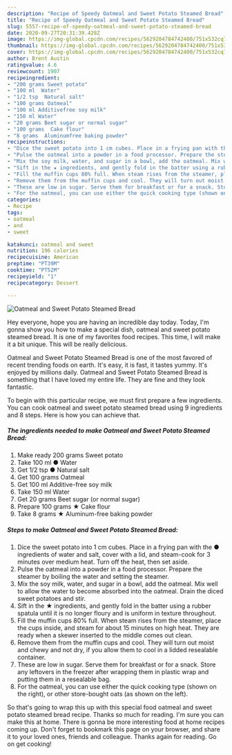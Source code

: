 ```yaml
---
description: "Recipe of Speedy Oatmeal and Sweet Potato Steamed Bread"
title: "Recipe of Speedy Oatmeal and Sweet Potato Steamed Bread"
slug: 5557-recipe-of-speedy-oatmeal-and-sweet-potato-steamed-bread
date: 2020-09-27T20:31:39.428Z
image: https://img-global.cpcdn.com/recipes/5629204784742400/751x532cq70/oatmeal-and-sweet-potato-steamed-bread-recipe-main-photo.jpg
thumbnail: https://img-global.cpcdn.com/recipes/5629204784742400/751x532cq70/oatmeal-and-sweet-potato-steamed-bread-recipe-main-photo.jpg
cover: https://img-global.cpcdn.com/recipes/5629204784742400/751x532cq70/oatmeal-and-sweet-potato-steamed-bread-recipe-main-photo.jpg
author: Brent Austin
ratingvalue: 4.6
reviewcount: 1907
recipeingredient:
- "200 grams Sweet potato"
- "100 ml  Water"
- "1/2 tsp  Natural salt"
- "100 grams Oatmeal"
- "100 ml Additivefree soy milk"
- "150 ml Water"
- "20 grams Beet sugar or normal sugar"
- "100 grams  Cake flour"
- "8 grams  Aluminumfree baking powder"
recipeinstructions:
- "Dice the sweet potato into 1 cm cubes. Place in a frying pan with the ● ingredients of water and salt, cover with a lid, and steam-cook for 3 minutes over medium heat. Turn off the heat, then set aside."
- "Pulse the oatmeal into a powder in a food processor. Prepare the steamer by boiling the water and setting the steamer."
- "Mix the soy milk, water, and sugar in a bowl, add the oatmeal. Mix well to allow the water to become absorbed into the oatmeal. Drain the diced sweet potatoes and stir."
- "Sift in the ★ ingredients, and gently fold in the batter using a rubber spatula until it is no longer floury and is uniform in texture throughout."
- "Fill the muffin cups 80% full. When steam rises from the steamer, place the cups inside, and steam for about 15 minutes on high heat. They are ready when a skewer inserted to the middle comes out clean."
- "Remove them from the muffin cups and cool. They will turn out moist and chewy and not dry, if you allow them to cool in a lidded resealable container."
- "These are low in sugar. Serve them for breakfast or for a snack. Store any leftovers in the freezer after wrapping them in plastic wrap and putting them in a resealable bag."
- "For the oatmeal, you can use either the quick cooking type (shown on the right), or other store-bought oats (as shown on the left)."
categories:
- Recipe
tags:
- oatmeal
- and
- sweet

katakunci: oatmeal and sweet 
nutrition: 196 calories
recipecuisine: American
preptime: "PT39M"
cooktime: "PT52M"
recipeyield: "1"
recipecategory: Dessert

---
```



![Oatmeal and Sweet Potato Steamed Bread](https://img-global.cpcdn.com/recipes/5629204784742400/751x532cq70/oatmeal-and-sweet-potato-steamed-bread-recipe-main-photo.jpg)

Hey everyone, hope you are having an incredible day today. Today, I'm gonna show you how to make a special dish, oatmeal and sweet potato steamed bread. It is one of my favorites food recipes. This time, I will make it a bit unique. This will be really delicious.



Oatmeal and Sweet Potato Steamed Bread is one of the most favored of recent trending foods on earth. It's easy, it is fast, it tastes yummy. It's enjoyed by millions daily. Oatmeal and Sweet Potato Steamed Bread is something that I have loved my entire life. They are fine and they look fantastic.


To begin with this particular recipe, we must first prepare a few ingredients. You can cook oatmeal and sweet potato steamed bread using 9 ingredients and 8 steps. Here is how you can achieve that.

<!--inarticleads1-->

##### The ingredients needed to make Oatmeal and Sweet Potato Steamed Bread:

1. Make ready 200 grams Sweet potato
1. Take 100 ml ● Water
1. Get 1/2 tsp ● Natural salt
1. Get 100 grams Oatmeal
1. Get 100 ml Additive-free soy milk
1. Take 150 ml Water
1. Get 20 grams Beet sugar (or normal sugar)
1. Prepare 100 grams ★ Cake flour
1. Take 8 grams ★ Aluminum-free baking powder




<!--inarticleads2-->

##### Steps to make Oatmeal and Sweet Potato Steamed Bread:

1. Dice the sweet potato into 1 cm cubes. Place in a frying pan with the ● ingredients of water and salt, cover with a lid, and steam-cook for 3 minutes over medium heat. Turn off the heat, then set aside.
1. Pulse the oatmeal into a powder in a food processor. Prepare the steamer by boiling the water and setting the steamer.
1. Mix the soy milk, water, and sugar in a bowl, add the oatmeal. Mix well to allow the water to become absorbed into the oatmeal. Drain the diced sweet potatoes and stir.
1. Sift in the ★ ingredients, and gently fold in the batter using a rubber spatula until it is no longer floury and is uniform in texture throughout.
1. Fill the muffin cups 80% full. When steam rises from the steamer, place the cups inside, and steam for about 15 minutes on high heat. They are ready when a skewer inserted to the middle comes out clean.
1. Remove them from the muffin cups and cool. They will turn out moist and chewy and not dry, if you allow them to cool in a lidded resealable container.
1. These are low in sugar. Serve them for breakfast or for a snack. Store any leftovers in the freezer after wrapping them in plastic wrap and putting them in a resealable bag.
1. For the oatmeal, you can use either the quick cooking type (shown on the right), or other store-bought oats (as shown on the left).




So that's going to wrap this up with this special food oatmeal and sweet potato steamed bread recipe. Thanks so much for reading. I'm sure you can make this at home. There is gonna be more interesting food at home recipes coming up. Don't forget to bookmark this page on your browser, and share it to your loved ones, friends and colleague. Thanks again for reading. Go on get cooking!
